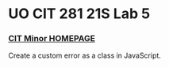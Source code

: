 # UO CIT 281 21S Lab 5
### [CIT Minor HOMEPAGE](https://drewlesh.github.io/)

Create a custom error as a class in JavaScript.

